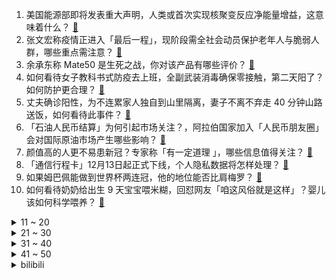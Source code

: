 1. 美国能源部即将发表重大声明，人类或首次实现核聚变反应净能量增益，这意味着什么？ [:link:](https://www.zhihu.com/question/571894946)
2. 张文宏称疫情正进入「最后一程」，现阶段需全社会动员保护老年人与脆弱人群，哪些重点需注意？ [:link:](https://www.zhihu.com/question/571890832)
3. 余承东称 Mate50 是生死之战，你对该产品有哪些评价？ [:link:](https://www.zhihu.com/question/571861331)
4. 如何看待女子教科书式防疫去上班，全副武装消毒确保零接触，第二天阳了？如何防护更合理？ [:link:](https://www.zhihu.com/question/571884460)
5. 丈夫确诊阳性，为不连累家人独自到山里隔离，妻子不离不弃走 40 分钟山路送饭，如何看待此事件？ [:link:](https://www.zhihu.com/question/571857684)
6. 「石油人民币结算」为何引起市场关注？，阿拉伯国家加入「人民币朋友圈」会对国际原油市场产生哪些影响？ [:link:](https://www.zhihu.com/question/571782321)
7. 颜值高的人更不易患新冠？专家称「有一定道理 」，哪些信息值得关注？ [:link:](https://www.zhihu.com/question/571858415)
8. 「通信行程卡」12月13日起正式下线，个人隐私数据将怎样处理？ [:link:](https://www.zhihu.com/question/571847255)
9. 如果姆巴佩能做到世界杯两连冠，他的地位能否比肩梅罗？ [:link:](https://www.zhihu.com/question/571792761)
10. 如何看待奶奶给出生 9 天宝宝喂米糊，回怼网友「咱这风俗就是这样」？婴儿该如何科学喂养？ [:link:](https://www.zhihu.com/question/571870527)
<details>
<summary>11 ~ 20</summary>

11. 校方通报男生被指在女生孕期出轨 ，称「损害大学生形象，严重警告」，如何看待这一处分？ [:link:](https://www.zhihu.com/question/571862087)
12. 网传代号「地狱犬」的新冠变异毒株在日本导致「新增死亡数上升」，媒体辟谣「尚无证据表明」，具体情况如何？ [:link:](https://www.zhihu.com/question/571865037)
13. NASA 局长称「美国能抢在中国之前于 2025 或 2026 年重返月球」，如何看待？ [:link:](https://www.zhihu.com/question/571884785)
14. 白岩松支持 00 后整顿职场，称「不要妖魔化 00 后」，如何看待这一看法？你支持「整顿职场」吗？ [:link:](https://www.zhihu.com/question/571876842)
15. 专家、商家辟谣黄桃罐头无药效，网友留言回应「吃的是一种情怀」，这甜蜜的「安慰剂」你吃过吗？ [:link:](https://www.zhihu.com/question/571792663)
16. 电视剧《风吹半夏》对比阿耐原著《不得往生》改编得如何？ [:link:](https://www.zhihu.com/question/569187962)
17. 央行消息 11 月份社会融资规模增量为 1.99 万亿元，这一数据说明了什么？ [:link:](https://www.zhihu.com/question/571901715)
18. LNG 官宣 Doinb 离队，同时其直播时透露 2023 春季赛将转入休息，这是要退役了吗？ [:link:](https://www.zhihu.com/question/571911387)
19. 世界自然保护联盟更新濒危物种红色名录，澳山雾蛙被宣布「灭绝」，挽救濒危物种我们还能做些什么？ [:link:](https://www.zhihu.com/question/571899429)
20. 2022 年 12 月 13 日是第九个南京大屠杀死难者国家公祭日，我们为何需要铭记这段历史？ [:link:](https://www.zhihu.com/question/568367651)
</details>
<details>
<summary>21 ~ 30</summary>

21. 现在热受追捧的“围炉煮茶”，是刚需还是情调？ [:link:](https://www.zhihu.com/question/569533947)
22. 苦难是否毁灭或者锻炼一个人？ [:link:](https://www.zhihu.com/question/571868294)
23. 俄政府将对「不友好国家」的部分进口商品征收35%的关税，哪些信息值得关注？ [:link:](https://www.zhihu.com/question/571786788)
24. AMD为RX 7900系列开售准备了20万块显卡，发售当天会有超3万块公版，还会存在加价吗？ [:link:](https://www.zhihu.com/question/571904262)
25. 宁波、宁夏等多地推出教师退出机制，这是否意味着打破「终身教职」？会对中小学老师产生哪些影响？ [:link:](https://www.zhihu.com/question/570567874)
26. 我至今觉得徐克最好的电影是《梁祝》，但实际上很少人看过。是不是因为产生的时代限制了它的声誉呢？ [:link:](https://www.zhihu.com/question/34330930)
27. 阿富汗喀布尔一酒店发生枪战，有中国公民在酒店内，具体情况如何？ [:link:](https://www.zhihu.com/question/571929631)
28. 专家解读「上班阳了算不算工伤」，因为履行工作职责感染新冠应当认定为工伤，哪些信息值得关注？ [:link:](https://www.zhihu.com/question/571879700)
29. 小牛创始人造车上市不足两月「宣布全额退款」，新能源汽车造车到底难不难？车企退场会引起哪些问题？ [:link:](https://www.zhihu.com/question/571427527)
30. 三大运营商先后表示将同步删除行程卡用户数据，依法保障个人信息安全，哪些信息值得关注？ [:link:](https://www.zhihu.com/question/571925471)
</details>
<details>
<summary>31 ~ 40</summary>

31. 中青年应如何预防感染奥密克戎后的重症？发烧到 40 度以上该怎样应急处理？ [:link:](https://www.zhihu.com/question/571880899)
32. 腹式呼吸和胸式呼吸有什么区别？ [:link:](https://www.zhihu.com/question/563329034)
33. 科索沃谈判破裂，欧洲火药桶将被引爆，塞尔维亚还有一战之力吗？ [:link:](https://www.zhihu.com/question/549737818)
34. 为什么《黑神话：悟空》没上 TGA 放预告，向全球单机玩家秀一下实力的肌肉？ [:link:](https://www.zhihu.com/question/571470247)
35. 2022 年卡塔尔世界杯半决赛阿根廷 vs 克罗地亚，本场比赛有哪些看点？ [:link:](https://www.zhihu.com/question/571697405)
36. 富力联席董事长张力在英国被逮捕，被美国指控行贿，富力回应称为错误指控，具体情况如何？将带来哪些影响？ [:link:](https://www.zhihu.com/question/572009591)
37. 张文宏团队称「新冠最终会成为季节性流行病，大量人员感染就医送药体系会受到很大影响」，如何看待这一评估？ [:link:](https://www.zhihu.com/question/571889002)
38. 「战」字当选日本年度汉字，日媒称最能代表 2022 年日本社会情绪，哪些信息值得关注？ [:link:](https://www.zhihu.com/question/571898904)
39. 消息称「欧盟 9 国要求反击美国『通胀削减法』，马克龙态度尤其强硬」，这将会产生哪些影响？ [:link:](https://www.zhihu.com/question/571859487)
40. 克罗地亚称没有针对梅西制定计划，半决赛阿根廷 vs 克罗地亚，你看好谁？ [:link:](https://www.zhihu.com/question/571862422)
</details>
<details>
<summary>41 ~ 50</summary>

41. 卡塔尔世界杯半决赛现场将播放《孤勇者》，为什么会选择这首歌？你期待在现场听到哪首歌？ [:link:](https://www.zhihu.com/question/571864624)
42. 乌克兰总统与拜登通电话，感谢美国提供的国防和财政援助并希望在能源领域深化合作，哪些信息值得关注？ [:link:](https://www.zhihu.com/question/571857465)
43. 美联储预计将于 12 月中旬再次加息，哪些信息值得关注？ [:link:](https://www.zhihu.com/question/571856081)
44. 如何评价《风吹半夏》里许半夏、童骁骑、陈宇宙「钢三角」的友谊？ [:link:](https://www.zhihu.com/question/569188247)
45. 芬兰总统称「必须与俄罗斯保持合作」，如何解读？ [:link:](https://www.zhihu.com/question/571898575)
46. 武汉市监局发布居家治疗用药指引，阳了后不必非买连花清瘟，有上百种替代药，对此如何引导民众正确认知？ [:link:](https://www.zhihu.com/question/571863070)
47. 如何看待《海贼王》1069话？ [:link:](https://www.zhihu.com/question/571762789)
48. 婚后如何保持夫妻之间「新鲜感」？ [:link:](https://www.zhihu.com/question/569170951)
49. 拜登称「美国 2022 年经济增速或超中国」，媒体称「IMF 的预测不是这样」，如何看待拜登这一预测？ [:link:](https://www.zhihu.com/question/571867720)
50. 如何评价《明日方舟》关于武者，攻城手的「模组升级效果前瞻」？ [:link:](https://www.zhihu.com/question/571810105)
</details><details>
<summary>bilibili</summary>

1. 这真是一件很酷的事情 [:link:](//www.bilibili.com/video/BV1c14y1T79D)
2. 《下一个是谁》第四季（1） [:link:](//www.bilibili.com/video/BV128411G7by)
3. 【装机教程】全网最好的装机教程，没有之一 [:link:](//www.bilibili.com/video/BV1BG4y137mG)
4. 探秘诺贝尔奖晚宴！准备了整整1年的晚宴上都吃什么？ [:link:](//www.bilibili.com/video/BV1EK411678n)
5. “究竟什么样的人，才会喜欢这种氛围感” [:link:](//www.bilibili.com/video/BV1F8411V7MG)
6. 没有弱的宝可梦，只有弱的训练师！！！ [:link:](//www.bilibili.com/video/BV1re4y1T7Fr)
7. 传说中的淡水鱼翅做一碗就要耗费上百个鱼头？这吃法也太离谱了吧？ [:link:](//www.bilibili.com/video/BV1TM411z7Xm)
8. 23首爆火的欧美破亿神曲大串烧！ [:link:](//www.bilibili.com/video/BV1z44y1m7A7)
9. 我被造黄谣后 “火遍全网” [:link:](//www.bilibili.com/video/BV1KV4y1N7Pf)
10. 烦·高 [:link:](//www.bilibili.com/video/BV1GP411T7nN)
<details>
<summary>11 ~ 20</summary>

11. 《暖暖与美梦神》先导片发布，与暖暖一起梦境冒险。 [:link:](//www.bilibili.com/video/BV12g411J7Hs)
12. 课 堂 请 勿 对 对 子【后宫篇】 ！！！ [:link:](//www.bilibili.com/video/BV1wR4y1y7uC)
13. 都什么年代，谁还当传统天蓬元帅？！！ [:link:](//www.bilibili.com/video/BV1AG411M7Nq)
14. 花7天做一块肉！进来感受什么叫放纵！ [:link:](//www.bilibili.com/video/BV1QV4y1A78n)
15. 你们要的《巴啦啦小魔仙》改古风，这次是李白专场！ [:link:](//www.bilibili.com/video/BV1g84y1t7tC)
16. 男朋友？ 癞蛤蟆罢了 [:link:](//www.bilibili.com/video/BV1F8411V7sa)
17. 童年噩梦成真了！托马斯小火车疯狂追杀我！ [:link:](//www.bilibili.com/video/BV1HD4y1a7cP)
18. 粉丝说看我发挥，我让他散兵起飞！！！ [:link:](//www.bilibili.com/video/BV1pG411K7MK)
19. 【原神】所有角色换成流浪者(散兵)大招，踹你！ [:link:](//www.bilibili.com/video/BV1DW4y1g7fR)
20. 流浪者：我的痛楚你们懂吗啊啊啊！！！ [:link:](//www.bilibili.com/video/BV1aK41197Go)
</details>
<details>
<summary>21 ~ 30</summary>

21. 挑战买光必胜客店里所有的单品，要花多少钱？结算发现要破产了！ [:link:](//www.bilibili.com/video/BV1g84y1t73u)
22. 【传染病简史2】梅毒：千变万化，伪装成诸多疾病的花柳病 [:link:](//www.bilibili.com/video/BV1de411A7Lx)
23. 拍卖级别的超大野生大黄鱼，号称海中金条，破纪录试吃啊 [:link:](//www.bilibili.com/video/BV1TD4y1e7Vq)
24. 这精神状态还能上街？ [:link:](//www.bilibili.com/video/BV1cD4y1a762)
25. 妈妈对不起, 我想把他对我做的事情说出来 [:link:](//www.bilibili.com/video/BV1HD4y1a7c6)
26. VR、新能源、星际文明，钱学森的预言有多强？【钱学森下】【正经比比】 [:link:](//www.bilibili.com/video/BV1U14y1K7Ko)
27. 融合召唤呼唤奇迹【水无月菌】 [:link:](//www.bilibili.com/video/BV1T44y1U72N)
28. 他们只是演了一个故事，走不出的是我们 [:link:](//www.bilibili.com/video/BV1i44y1m7to)
29. 《猫 立 猪 群》 [:link:](//www.bilibili.com/video/BV1ke4y1u7ba)
30. 当年看不起我的人请看这幅画 [:link:](//www.bilibili.com/video/BV1fD4y1h7qM)
</details>
<details>
<summary>31 ~ 40</summary>

31. 你能够得着这树枝  我算你厉害！ [:link:](//www.bilibili.com/video/BV1q24y1k7pA)
32. 《Bloom Up》🌺暖暖十周年纪念曲MV 正式上线！ [:link:](//www.bilibili.com/video/BV1d14y1K7zx)
33. 十元贫穷料理再升级，十道大餐让你月底不再勒腰带 [:link:](//www.bilibili.com/video/BV1e24y1Q7mT)
34. 网红界的一股清流，一个纯粹的人，一个行动的巨人 [:link:](//www.bilibili.com/video/BV1cv4y1R7Mf)
35. 这些年我们都误解它了！ [:link:](//www.bilibili.com/video/BV1bv4y1R79D)
36. 区区致命伤而已【原神】 [:link:](//www.bilibili.com/video/BV1d24y1Q7U7)
37. 统计2700位头部UP主的数据，我发现了什么秘密？ [:link:](//www.bilibili.com/video/BV1T84y1t7XS)
38. 这桥...…真的不能再贪了！！ [:link:](//www.bilibili.com/video/BV1y24y1Q7zy)
39. 今天真是有惊喜，也有浪漫 [:link:](//www.bilibili.com/video/BV18R4y1C7je)
40. 滑溜溜 黏糊糊 烤香香 吃饱饱！ [:link:](//www.bilibili.com/video/BV1YM411z7Lo)
</details>
<details>
<summary>41 ~ 50</summary>

41. 游戏中的女性角色，动作风格差距好大啊 [:link:](//www.bilibili.com/video/BV1P84y1t75K)
42. 小米13性能分析：骁龙8Gen2能效不错！ [:link:](//www.bilibili.com/video/BV1RP4y1S77y)
43. 给星爷做了一个箱神冲浪板 [:link:](//www.bilibili.com/video/BV1hK41167zZ)
44. 用B站评论训练出的AI和杀猪盘聊天，骗子竟给我转钱【图灵计划05】 [:link:](//www.bilibili.com/video/BV1qD4y1h7io)
45. 章鱼哥汉堡！我用「中式面果」还原出来了！！！ [:link:](//www.bilibili.com/video/BV1BG411N7ua)
46. 臣  妾  会  忍  术 [:link:](//www.bilibili.com/video/BV1YR4y1C7ef)
47. 《我是内个内个内个___》 [:link:](//www.bilibili.com/video/BV1dG4y137wn)
48. 【轰】又到了南方人看雪，北方人看南方人的季节 [:link:](//www.bilibili.com/video/BV19V4y1P7LC)
49. 假如龙哥给流浪者配音 [:link:](//www.bilibili.com/video/BV1z8411V7hZ)
50. “2022年都快结束了，不会还有人喜欢看传统鬼畜吧” [:link:](//www.bilibili.com/video/BV1Be411A7hm)
</details>
<details>
<summary>51 ~ 60</summary>

51. 逗鱼时刻会停止更新吗？ [:link:](//www.bilibili.com/video/BV1rG411N75m)
52. 一款由你来决定别人命运的游戏！《请出示证件》全结局收录！ [:link:](//www.bilibili.com/video/BV1iK411973k)
53. 准备冬季骑行东北，从川西坐火车到达辽宁，明天开始向漠河前进 [:link:](//www.bilibili.com/video/BV1784y1t7dV)
54. 捞汁小海鲜对决花甲粉丝煲！芬兰家人疯狂抢食现场！喝干汤汁！避风塘炒虾简直绝了！狂舔手指！ [:link:](//www.bilibili.com/video/BV1Y24y1Q7vG)
55. 用奇怪的方式打开《三体》！ [:link:](//www.bilibili.com/video/BV1iW4y1M7Tr)
56. 魔术师：答辩活人！ [:link:](//www.bilibili.com/video/BV1Z44y1m7Md)
57. 给艺术家当狗太难了 [:link:](//www.bilibili.com/video/BV1Z44y1m7h9)
58. 不提“死”字，该如何满分描写“死亡”？建议全文背诵。 [:link:](//www.bilibili.com/video/BV1kG4y137cW)
59. 帝后两不疑 [:link:](//www.bilibili.com/video/BV1CW4y1M7fX)
60. 平底锅➕火箭筒=？？？【汽油桶快乐阴人流#19】 [:link:](//www.bilibili.com/video/BV1w14y1T7QQ)
</details>
<details>
<summary>61 ~ 70</summary>

61. 在凡尔赛宫吃饭，银盆上切烤猪，馅饼里夹鹅肝，这才是真凡尔赛 [:link:](//www.bilibili.com/video/BV1Zg411J7C8)
62. 🐔本来挺喜欢Fall Out Boy的...🐔 [:link:](//www.bilibili.com/video/BV1ZD4y1h7Cj)
63. 卡塔尔最贵VIP球票体验！世界杯自助餐吃什么？现场看梅西进4强！ [:link:](//www.bilibili.com/video/BV16W4y1M7kR)
64. 影：我儿子在须弥一定很乖吧！！〖白白剧场〗 [:link:](//www.bilibili.com/video/BV1og411J79x)
65. 今儿去打卡美国人看球最爱吃的食物炸鸡！! [:link:](//www.bilibili.com/video/BV16P411K7pG)
66. 室内桃园 [:link:](//www.bilibili.com/video/BV1CG4y137MV)
67. 吃不起的辣条 [:link:](//www.bilibili.com/video/BV1424y1Q7oE)
68. 科幻动画《三体》正式开播！【三体动画】01集逐帧解析 [:link:](//www.bilibili.com/video/BV1v44y1m7C5)
69. 杭州友好饭店，帝王蟹随便吃，仨战士吃爽了！ [:link:](//www.bilibili.com/video/BV1e44y1m7Xc)
70. 如何找到适合自己的握笔姿势 [:link:](//www.bilibili.com/video/BV1KP411T787)
</details>
<details>
<summary>71 ~ 80</summary>

71. 省流:七圣召唤巨恶心套牌 [:link:](//www.bilibili.com/video/BV1384y1t7dj)
72. 深圳.云璟  厨子探店¥310？ [:link:](//www.bilibili.com/video/BV1pP4y1D7Hj)
73. 和朋友视频聊天，双腿突然诡异消失，他会是什么反应？【翼刀整蛊奇闻录】 [:link:](//www.bilibili.com/video/BV1k44y1m7fg)
74. 米哈游35亿砸原神 腾讯网易终于认输了？ [:link:](//www.bilibili.com/video/BV12D4y1h7QK)
75. 【原神】夜兰和散兵到底谁速度更快？实践才是检验真理的唯一标准！ [:link:](//www.bilibili.com/video/BV1C8411G7zS)
76. 【完结】《小火车查尔斯》毁童年的恐怖游戏！会吃人的嗜血小火车 [:link:](//www.bilibili.com/video/BV1y24y1Q7L8)
77. 眼看女儿被恶魔融合，你会选择？这款反套路游戏暗藏玄机 [:link:](//www.bilibili.com/video/BV1MM411z7qA)
78. 绝了！冬天必吃【肥牛虾滑响铃卷】非常的哇塞！ [:link:](//www.bilibili.com/video/BV11e411A7av)
79. 流浪者cv抽儿子拒绝工资回收，父慈子孝的欧气现场！#20 [:link:](//www.bilibili.com/video/BV1e8411G7ff)
80. ⚠️前方高能！别眨眼！带你感受天花板级的打戏盛宴！ [:link:](//www.bilibili.com/video/BV1K44y1D7xU)
</details>
<details>
<summary>81 ~ 90</summary>

81. 近视原来还有救？经常眼干眼涩，用眼过度了，这一期一定要看！ [:link:](//www.bilibili.com/video/BV1sK41167tR)
82. 春节反催婚小妙招！ [:link:](//www.bilibili.com/video/BV1k24y1Q7yi)
83. TGA2022《原神》参选视频 [:link:](//www.bilibili.com/video/BV1uD4y1a7pt)
84. 第一个发明麦芽糖的人究竟经历了什么！ [:link:](//www.bilibili.com/video/BV1YK41167ic)
85. 【张栋梁】再唱《当你孤单你会想起谁》，青春的DNA动了！ [:link:](//www.bilibili.com/video/BV1dd4y1s7Sc)
86. 年度最佳游戏！【艾尔登法环】103分钟电影剪辑版 | 耗时500小时对话万字整理 | 剧情精华剪辑 | Hires无损音轨 | [:link:](//www.bilibili.com/video/BV1884y167C5)
87. 无力 [:link:](//www.bilibili.com/video/BV168411577F)
88. 黑金鲍、帝王鲑、极品和牛...全都畅吃？！1288元/位自助到底值不值？ [:link:](//www.bilibili.com/video/BV1R44y1S7vM)
89. 蚌埠住了...哪个鬼才教你这么二创的？DNA都裂开了！ [:link:](//www.bilibili.com/video/BV1wg411p7RN)
90. 当我穿上老婆婆的衣服去奶奶家，最后笑的站不来了 [:link:](//www.bilibili.com/video/BV1kP411M7fv)
</details>
<details>
<summary>91 ~ 100</summary>

91. 迪卢克 只用登龙斩 一血无伤雷电将军，但是手机版！ [:link:](//www.bilibili.com/video/BV1TG411M7VA)
92. “请用你现有的文化描述此景” [:link:](//www.bilibili.com/video/BV17P4y1X7Kq)
93. 在家做了100斤猪肉脯，我发现了市场上卖几十块和几百块的区别！ [:link:](//www.bilibili.com/video/BV12D4y1h74S)
94. “众 神 归 位 ！” [:link:](//www.bilibili.com/video/BV1DV4y1P7Sf)
95. 代课老师：我为张涛承受得太多了 [:link:](//www.bilibili.com/video/BV1QW4y1g7Zy)
96. 我的豚鼠品牌终于出来啦！！！！ [:link:](//www.bilibili.com/video/BV1sD4y1a7Zv)
97. 这下不得不玩原神了...【P11 一口气全跑完】【4K 60】 [:link:](//www.bilibili.com/video/BV1QV4y1w7LX)
98. 七圣召唤最深奥的对局，完全看懂的不超过1% [:link:](//www.bilibili.com/video/BV1rV4y1P7s7)
99. 是你在校门口最爱吃的吗？ [:link:](//www.bilibili.com/video/BV1YG4y137RL)
100. 《原神》散兵/流浪者「赐我一梦，但该醒了」 [:link:](//www.bilibili.com/video/BV1DV4y1w78g)
</details></details>